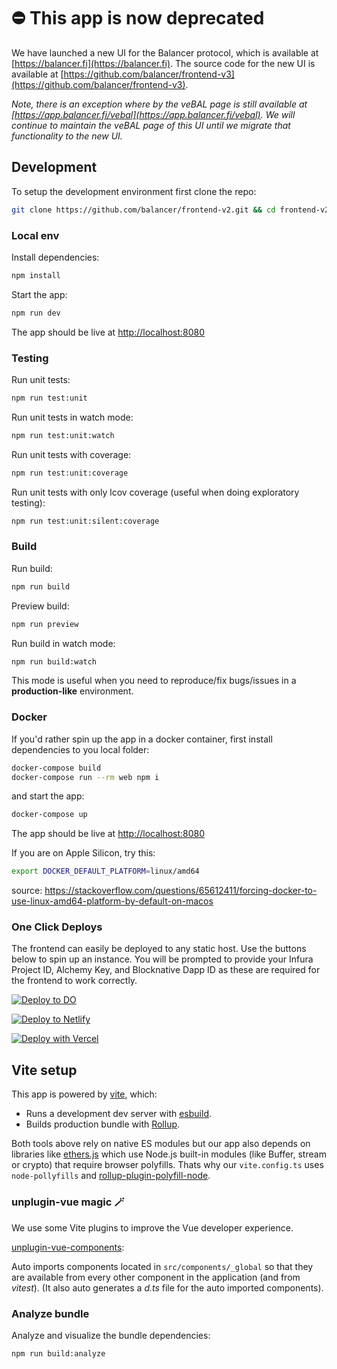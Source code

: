 # ⛔️ This app is now deprecated

We have launched a new UI for the Balancer protocol, which is available at
[https://balancer.fi](https://balancer.fi). The source code for the new UI is
available at
[https://github.com/balancer/frontend-v3](https://github.com/balancer/frontend-v3).

_Note, there is an exception where by the veBAL page is still available at
[https://app.balancer.fi/vebal](https://app.balancer.fi/vebal). We will continue to maintain the veBAL page of this
UI until we migrate that functionality to the new UI._

## Development

To setup the development environment first clone the repo:

```bash
git clone https://github.com/balancer/frontend-v2.git && cd frontend-v2
```

### Local env

Install dependencies:

```bash
npm install
```

Start the app:

```bash
npm run dev
```

The app should be live at [http://localhost:8080](http://localhost:8080)

### Testing

Run unit tests:

```bash
npm run test:unit
```

Run unit tests in watch mode:

```bash
npm run test:unit:watch
```

Run unit tests with coverage:

```bash
npm run test:unit:coverage
```

Run unit tests with only lcov coverage (useful when doing exploratory testing):

```bash
npm run test:unit:silent:coverage
```

### Build

Run build:

```bash
npm run build
```

Preview build:

```bash
npm run preview
```

Run build in watch mode:

```bash
npm run build:watch
```

This mode is useful when you need to reproduce/fix bugs/issues in a **production-like** environment.

### Docker

If you'd rather spin up the app in a docker container, first install dependencies to you local folder:

```bash
docker-compose build
docker-compose run --rm web npm i
```

and start the app:

```bash
docker-compose up
```

The app should be live at [http://localhost:8080](http://localhost:8080)

If you are on Apple Silicon, try this:

```bash
export DOCKER_DEFAULT_PLATFORM=linux/amd64
```

source: https://stackoverflow.com/questions/65612411/forcing-docker-to-use-linux-amd64-platform-by-default-on-macos

### One Click Deploys

The frontend can easily be deployed to any static host. Use the buttons below to spin up an instance. You will be prompted to provide your Infura Project ID, Alchemy Key, and Blocknative Dapp ID as these are required for the frontend to work correctly.

[![Deploy to DO](https://www.deploytodo.com/do-btn-blue.svg)](https://cloud.digitalocean.com/apps/new?repo=https://github.com/balancer/frontend-v2/tree/master)

[![Deploy to Netlify](https://www.netlify.com/img/deploy/button.svg)](https://app.netlify.com/start/deploy?repository=https://github.com/balancer/frontend-v2)

[![Deploy with Vercel](https://vercel.com/button)](https://vercel.com/new/clone?repository-url=https://github.com/balancer/frontend-v2)

## Vite setup

This app is powered by [vite](https://vitejs.dev/), which:

- Runs a development dev server with [esbuild](https://esbuild.github.io/).
- Builds production bundle with [Rollup](https://rollupjs.org/guide/en/).

Both tools above rely on native ES modules but our app also depends on libraries like [ethers.js](https://docs.ethers.io/) which use Node.js built-in modules (like Buffer, stream or crypto) that require browser polyfills. Thats why our `vite.config.ts` uses `node-pollyfills` and [rollup-plugin-polyfill-node](https://www.npmjs.com/package/rollup-plugin-polyfill-node).

### unplugin-vue magic 🪄

We use some Vite plugins to improve the Vue developer experience.

[unplugin-vue-components](https://github.com/antfu/unplugin-vue-components):

Auto imports components located in `src/components/_global` so that they are available from every other component in the application (and from _vitest_).
(It also auto generates a _d.ts_ file for the auto imported components).

### Analyze bundle

Analyze and visualize the bundle dependencies:

```bash
npm run build:analyze
```

